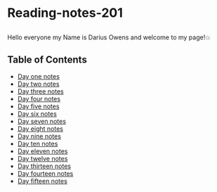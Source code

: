 # Reading-notes-201 

##
Hello everyone my Name is Darius Owens and welcome to my page!:boom:


## Table of Contents
- [Day one notes](class-01.md)
- [Day two notes](class-02.md)
- [Day three notes](class-03.md)
- [Day four notes](class-04.md)
- [Day five notes](class-05.md)
- [Day six notes](class-06.md)
- [Day seven notes](class-07.md)
- [Day eight notes](class-08.md)
- [Day nine notes](class-09.md)
- [Day ten notes](class-10.md)
- [Day eleven notes]()
- [Day twelve notes]()
- [Day thirteen notes]()
- [Day fourteen notes]()
- [Day fifteen notes]()

